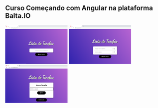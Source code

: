 ## Curso Começando com Angular na plataforma Balta.IO

  <img width="200" src="https://github.com/silvarafaell/Comecando-com-Angular/blob/main/todo/src/TelaInical_README.png?raw=true">
  <img width="200" src="https://github.com/silvarafaell/Comecando-com-Angular/blob/main/todo/src/README_TelaComTarefa.png?raw=true">
  <img width="200" src="https://github.com/silvarafaell/Comecando-com-Angular/blob/main/todo/src/README_Ciando_Tarefa.png?raw=true">



